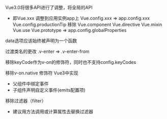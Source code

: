 Vue3.0将很多API进行了调整，将全局的API
- 即Vue.xxx 调整到应用实例app上
Vue.config.xxx => app.config.xxx
Vue.config.productionTip 移除
Vue.component
Vue.directive
Vue.mixin
Vue.use
Vue.prototype => app.config.globalProperties

data选项应该始终被声明为一个函数

过渡类名的更改
.v-enter => .v-enter-from 

移除keyCode作为v-on的修饰符，同时也不支持config.keyCodes

移除v-on.native 修饰符
Vue3中实现
- 父组件中绑定事件
    <my-component
        v-on:close="handleComponentEvent"
        v-on:click="handleNativeClickNative"
    />
- 子组件声明自定义事件(emits配置项)
<script>
    export default {
        emits: ['close']  // 自定义事件通过emits进行触发即可
    }
</script>

移除过滤器（filter）
- 建议用方法调用或计算属性去替换过滤器
